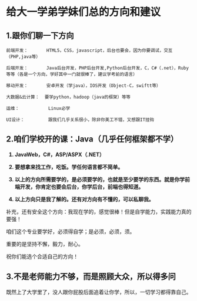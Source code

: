 # 给大一学弟学妹们总的方向和建议

## 1.跟你们聊一下方向
    前端开发：       HTML5，CSS，javascript，后台也要会，因为你要调试，交互（PHP,java等）
    
    后端开发：       Java后台开发，PHP后台开发,Python后台开发，C，C#（.net），Ruby等等（各是一个方向，学好其中一门就很棒了，建议学考前的语言）
    
    移动开发：       安卓开发（学java），IOS开发（Object-C，swiftt等）
    
    大数据&云计算：  要学python，hadoop（java的框架）等等
    
    运维：           Linux必学
    
    UI设计：         跟我们几乎关系很小，除非你美工不错，又想跟IT挂钩

## 2.咱们学校开的课：Java（几乎任何框架都不学）


<strong>

1. JavaWeb，C#，ASP/ASPX（.NET）

2. 要想拿来找工作，吃饭。学任何语言都不简单。 

3. 以上的方向所需要学的，是必须要学的，也就是至少要学的东西。就是你学前端开发，你肯定也要会后台，你学后台，前端也得知道。

4. 以上方向只是我了解的。还有对方向有不懂的，可以私聊我。

</strong>
 

补充，还有安全这个方向：我现在学的，感觉很棒！但是自学能力，实践能力真的要强！


咱们这个专业要学好，必须得自学；是必须，必须，须。

重要的是坚持不懈，毅力，耐心。

祝你们能选个合适自己的方向！


## 3.不是老师能力不够，而是照顾大众，所以得多问
既然上了大学里了，没人跟你屁股后面追着让你学，所以，一切学习都得靠自己。
   